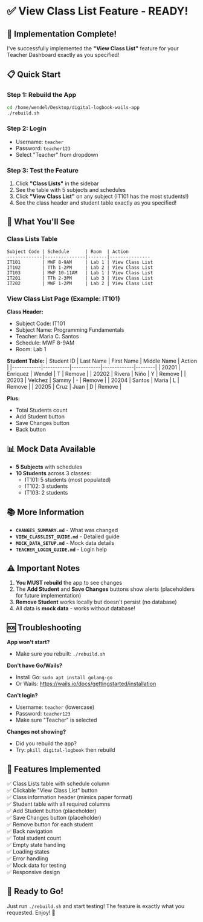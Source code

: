 # ✅ View Class List Feature - READY!

## 🎉 Implementation Complete!

I've successfully implemented the **"View Class List"** feature for your Teacher Dashboard exactly as you specified!

## 📋 Quick Start

### Step 1: Rebuild the App

```bash
cd /home/wendel/Desktop/digital-logbook-wails-app
./rebuild.sh
```

### Step 2: Login
- Username: `teacher`
- Password: `teacher123`
- Select "Teacher" from dropdown

### Step 3: Test the Feature
1. Click **"Class Lists"** in the sidebar
2. See the table with 5 subjects and schedules
3. Click **"View Class List"** on any subject (IT101 has the most students!)
4. See the class header and student table exactly as you specified!

## 🎯 What You'll See

### Class Lists Table
```
Subject Code | Schedule      | Room  | Action
-------------|---------------|-------|---------------
IT101        | MWF 8-9AM     | Lab 1 | View Class List
IT102        | TTh 1-2PM     | Lab 2 | View Class List
IT103        | MWF 10-11AM   | Lab 1 | View Class List
IT201        | TTh 2-3PM     | Lab 3 | View Class List
IT202        | MWF 1-2PM     | Lab 2 | View Class List
```

### View Class List Page (Example: IT101)

**Class Header:**
- Subject Code: IT101
- Subject Name: Programming Fundamentals
- Teacher: Maria C. Santos
- Schedule: MWF 8-9AM
- Room: Lab 1

**Student Table:**
| Student ID | Last Name | First Name | Middle Name | Action |
|------------|-----------|------------|-------------|--------|
| 20201      | Enriquez  | Wendel     | T           | Remove |
| 20202      | Rivera    | Niño       | Y           | Remove |
| 20203      | Velchez   | Sammy      | -           | Remove |
| 20204      | Santos    | Maria      | L           | Remove |
| 20205      | Cruz      | Juan       | D           | Remove |

**Plus:**
- Total Students count
- Add Student button
- Save Changes button
- Back button

## 📊 Mock Data Available

- **5 Subjects** with schedules
- **10 Students** across 3 classes:
  - IT101: 5 students (most populated)
  - IT102: 3 students
  - IT103: 2 students

## 📚 More Information

- **`CHANGES_SUMMARY.md`** - What was changed
- **`VIEW_CLASSLIST_GUIDE.md`** - Detailed guide
- **`MOCK_DATA_SETUP.md`** - Mock data details
- **`TEACHER_LOGIN_GUIDE.md`** - Login help

## ⚠️ Important Notes

1. **You MUST rebuild** the app to see changes
2. The **Add Student** and **Save Changes** buttons show alerts (placeholders for future implementation)
3. **Remove Student** works locally but doesn't persist (no database)
4. All data is **mock data** - works without database!

## 🆘 Troubleshooting

**App won't start?**
- Make sure you rebuilt: `./rebuild.sh`

**Don't have Go/Wails?**
- Install Go: `sudo apt install golang-go`
- Or Wails: https://wails.io/docs/gettingstarted/installation

**Can't login?**
- Username: `teacher` (lowercase)
- Password: `teacher123`
- Make sure "Teacher" is selected

**Changes not showing?**
- Did you rebuild the app?
- Try: `pkill digital-logbook` then rebuild

## 🎨 Features Implemented

✅ Class Lists table with schedule column  
✅ Clickable "View Class List" button  
✅ Class information header (mimics paper format)  
✅ Student table with all required columns  
✅ Add Student button (placeholder)  
✅ Save Changes button (placeholder)  
✅ Remove button for each student  
✅ Back navigation  
✅ Total student count  
✅ Empty state handling  
✅ Loading states  
✅ Error handling  
✅ Mock data for testing  
✅ Responsive design  

## 🚀 Ready to Go!

Just run `./rebuild.sh` and start testing! The feature is exactly what you requested. Enjoy! 🎉

